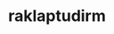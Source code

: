 ---
title: raklaptudirm
github: https://github.com/raklaptudirm
mode: dark
transition: 1s
score: 55.3
archetype:
- Innovative
---